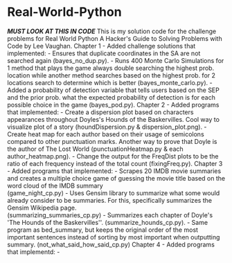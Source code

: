 # Real-World-Python
***MUST LOOK AT THIS IN CODE***
This is my solution code for the challenge problems for Real World Python A Hacker's Guide to Solving Problems with Code by Lee Vaughan. 
  Chapter 1 - Added challenge solutions that implemented:
      - Ensures that duplicate coordinates in the SA are not searched again (bayes_no_dup.py).
      - Runs 400 Monte Carlo Simulations for 1 method that plays the game always double searching the highest prob. location while another method searches based on the highest prob. for 2 locations search to determine which is better (bayes_monte_carlo.py). 
      - Added a probability of detection variable that tells users based on the SEP and the prior prob. what the expected probability of detection is for each 
        possible choice in the game (bayes_pod.py).
  Chapter 2 - Added programs that implemented:
      - Create a dispersion plot based on characters appearances throughout Doyles's Hounds of the Baskervilles. Cool way to visualize plot of a story 
        (houndDispersion.py & dispersion_plot.png).
      - Create heat map for each author based on their usage of semicolons compared to other punctuation marks. Another way to prove that Doyle is the author of 
        The Lost World (punctuationHeatmap.py & each author_heatmap.png). 
      - Change the output for the FreqDist plots to be the ratio of each frequency instead of the total count (fixingFreq.py). 
  Chapter 3 - Added programs that implemented:
      - Scrapes 20 IMDB movie summaries and creates a multiple choice game of guessing the movie title based on the word cloud of the IMDB summary       
        (game_night_cp.py)
      - Uses Gensim library to summarize what some would already consider to be summaries. For this, specifically summarizes the Gensim Wikipedia page.     
        (summarizing_summaries_cp.py)
      - Summarizes each chapter of Doyle's 'The Hounds of the Baskervilles''. (summarize_hounds_cp.py).
      - Same program as bed_summary, but keeps the original order of the most important sentences instead of sorting by most important when outputting summary. 
        (not_what_said_how_said_cp.py)
  Chapter 4 - Added programs that implementd:
      -
      
